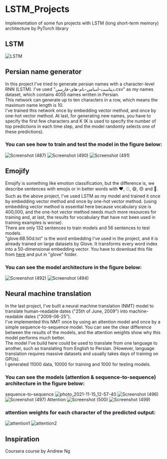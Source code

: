 # LSTM_Projects
Implementation of some fun projects with LSTM (long short-term memory) architecture by PyTorch library

## LSTM
![LSTM](https://user-images.githubusercontent.com/85555218/141677139-527a3919-d034-48e0-8a1c-833db0550cc4.png)

## Persian name generator
In this project I've tried to generate persian names with a character-level RNN (LSTM). I've used "دیتاست-اسامی-نام-های-فارسی.csv" as my names dataset, which contains 4055 names written in Persian. <br />
This network can generate up to ten characters in a row, which means the maximum name length is 10. <br />
I've trained this network once by embedding vector method, and once by one-hot vector method. At last, for generating new names, you have to specify the first few characters and K (K is used to specify the number of top predictions in each time step, and the model randomly selects one of these predictions). <br />

### You can see how to train and test the model in the figure below:
![Screenshot (487)](https://user-images.githubusercontent.com/85555218/141688507-61fa2422-9621-423f-a2e7-f8a9312b24ed.png)
![Screenshot (490)](https://user-images.githubusercontent.com/85555218/141688791-b64afb30-8f0f-4823-a89d-2cb23406351f.png)
![Screenshot (491)](https://user-images.githubusercontent.com/85555218/141694762-e1599a12-5646-4fc4-8282-d41b6d7b501b.png)

## Emojify
Emojify is something like emotion classification, but the difference is, we describe sentences with emojis or in better words with ❤️, ⚾, 😄, 😞 and 🍴. <br />
Such as the above project, I've used LSTM as my model and trained it once by embedding vector method and once by one-hot vector method. (using embedding vector method is essential here because vocabulary size is 400,000, and the one-hot vector method needs much more resources for training and, at last, the results for vocabulary that have not been used in training examples is worse). <br />
There are only 132 sentences to train models and 56 sentences to test models. <br />
"glove.6B.50d.txt" is the word embedding I've used in the project, and it is already trained on large datasets by Glove. It transforms every word index into a 50-dimensional embedding vector. You have to download this file from [here](https://www.kaggle.com/watts2/glove6b50dtxt?select=glove.6B.50d.txt) and put in "glove" folder.

### You can see the model architecture in the figure below:
![Screenshot (492)](https://user-images.githubusercontent.com/85555218/141694766-853ec5b1-6e79-4e9a-bbe3-c96cdf754862.png)
![Screenshot (494)](https://user-images.githubusercontent.com/85555218/141694770-50ec6e54-477b-4530-80c7-e60a33717e5b.png)

## Neural machine translation
In the last project, I've built a neural machine translation (NMT) model to translate human-readable dates ("25th of June, 2009") into machine-readable dates ("2009-06-25"). <br />
I've implemented this NMT once by using an attention model and once by a simple sequence-to-sequence model. You can see the clear difference between the results of the models, and the attention weights show why this model performs much better. <br />
The model I've build here could be used to translate from one language to another, such as translating from English to Persian. (However, language translation requires massive datasets and usually takes days of training on GPUs). <br />
I generated 11000 data, 10000 for training and 1000 for testing models.

### You can see the models (attention & sequence-to-sequence) architecture in the figure below:
sequence-to-sequence
![photo_2021-11-15_12-57-40](https://user-images.githubusercontent.com/85555218/141756579-d0c66df5-c2b6-46e3-9f43-4c51dd751758.jpg)
![Screenshot (496)](https://user-images.githubusercontent.com/85555218/141756647-1d80feb8-66e1-41a3-ac63-1ec7dcea3367.png)
![Screenshot (497)](https://user-images.githubusercontent.com/85555218/141760439-45f88996-4fc3-4ade-88ee-688f3f2b07dd.png)
Attention
![Screenshot (500)](https://user-images.githubusercontent.com/85555218/141756754-ed20329b-ee24-4262-a09b-65b91d42fa0d.png)
![Screenshot (499)](https://user-images.githubusercontent.com/85555218/141760410-e6a7e125-06af-487f-b382-835bddeb29ec.png)

### attention weights for each character of the predicted output:
![attention1](https://user-images.githubusercontent.com/85555218/141697754-87f12f51-e665-480b-a817-e766047949d5.png)
![attention2](https://user-images.githubusercontent.com/85555218/141697757-371e402f-53c8-476e-a622-33454f2d4c17.png)

## Inspiration
Coursera course by Andrew Ng
